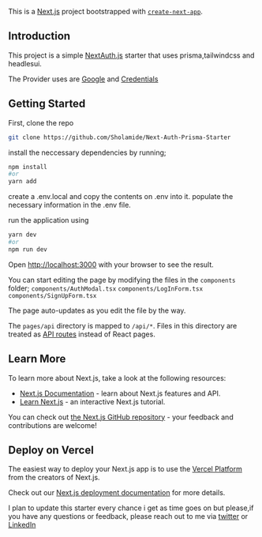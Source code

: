 This is a [Next.js](https://nextjs.org/) project bootstrapped with [`create-next-app`](https://github.com/vercel/next.js/tree/canary/packages/create-next-app).

## Introduction

This project is a simple [NextAuth.js](https://next-auth.js.org/getting-started/introduction) starter that uses prisma,tailwindcss and headlesui.

The Provider uses are [Google](https://next-auth.js.org/providers/google) and [Credentials](https://next-auth.js.org/providers/credentials)

## Getting Started

First, clone the repo

```bash
git clone https://github.com/Sholamide/Next-Auth-Prisma-Starter
```

install the neccessary dependencies by running;

```bash
npm install
#or
yarn add
```

create a .env.local and copy the contents on .env into it.
populate the necessary information in the .env file.

run the application using

```bash
yarn dev
#or
npm run dev
```

Open [http://localhost:3000](http://localhost:3000) with your browser to see the result.

You can start editing the page by modifying the files in the `components` folder;
`components/AuthModal.tsx`
`components/LogInForm.tsx`
`components/SignUpForm.tsx`

The page auto-updates as you edit the file by the way.

The `pages/api` directory is mapped to `/api/*`. Files in this directory are treated as [API routes](https://nextjs.org/docs/api-routes/introduction) instead of React pages.

## Learn More

To learn more about Next.js, take a look at the following resources:

- [Next.js Documentation](https://nextjs.org/docs) - learn about Next.js features and API.
- [Learn Next.js](https://nextjs.org/learn) - an interactive Next.js tutorial.

You can check out [the Next.js GitHub repository](https://github.com/vercel/next.js/) - your feedback and contributions are welcome!

## Deploy on Vercel

The easiest way to deploy your Next.js app is to use the [Vercel Platform](https://vercel.com/new?utm_medium=default-template&filter=next.js&utm_source=create-next-app&utm_campaign=create-next-app-readme) from the creators of Next.js.

Check out our [Next.js deployment documentation](https://nextjs.org/docs/deployment) for more details.

I plan to update this starter every chance i get as time goes on but please,if you have any questions or feedback, please reach out to me via [twitter](https://twitter.com/lordolamider) or [LinkedIn](https://www.linkedin.com/in/sholuade-olamide-148159174/)
